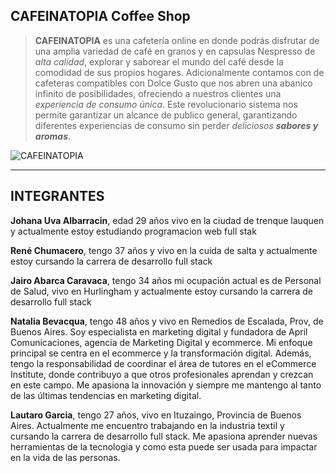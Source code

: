 ## CAFEINATOPIA Coffee Shop


>**CAFEINATOPIA** es una cafetería online en donde podrás disfrutar de una amplia variedad de café en granos y en capsulas Nespresso de _alta calidad_, explorar y saborear el mundo del café desde la comodidad de sus propios hogares.
> Adicionalmente contamos con  de cafeteras compatibles con Dolce Gusto que nos abren una abanico infinito de posibilidades, ofreciendo a nuestros clientes una _experiencia de consumo única_.
>Este revolucionario sistema nos permite garantizar un alcance de publico general, garantizando diferentes experiencias de consumo sin perder _deliciosos **sabores y aromas**_.


![CAFEINATOPIA](https://images.pexels.com/photos/3361170/pexels-photo-3361170.jpeg?auto=compress&cs=tinysrgb&w=1260&h=750&dpr=1)


---

## INTEGRANTES

**Johana Uva Albarracin**, edad 29 años vivo en la ciudad de trenque lauquen y actualmente estoy estudiando programacion web full stak

**René Chumacero**, tengo 37 años y vivo en la cuida de salta y actualmente estoy cursando la carrera de desarrollo full stack

**Jairo Abarca Caravaca**, tengo 34 años mi ocupación actual es de Personal de Salud, vivo en Hurlingham y actualmente estoy cursando la carrera de desarrollo full stack

**Natalia Bevacqua**, tengo 48 años y vivo en Remedios de Escalada, Prov, de Buenos Aires. Soy especialista en marketing digital y fundadora de April Comunicaciones,  agencia de Marketing Digital y ecommerce. Mi enfoque principal se centra en el ecommerce y la transformación digital. Además, tengo la responsabilidad de coordinar el área de tutores en el eCommerce Institute, donde contribuyo a que otros profesionales aprendan y crezcan en este campo. Me apasiona la innovación y siempre me mantengo al tanto de las últimas tendencias en marketing digital.

**Lautaro Garcia**, tengo 27 años, vivo en Ituzaingo, Provincia de Buenos Aires. Actualmente me encuentro trabajando en la industria textil y cursando la carrera de desarrollo full stack. Me apasiona aprender nuevas herramientas de la tecnologia y como esta puede ser usada para impactar en la vida de las personas.



